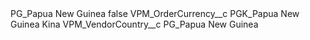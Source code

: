 <?xml version="1.0" encoding="UTF-8"?>
<CustomMetadata xmlns="http://soap.sforce.com/2006/04/metadata" xmlns:xsi="http://www.w3.org/2001/XMLSchema-instance" xmlns:xsd="http://www.w3.org/2001/XMLSchema">
    <label>PG_Papua New Guinea</label>
    <protected>false</protected>
    <values>
        <field>VPM_OrderCurrency__c</field>
        <value xsi:type="xsd:string">PGK_Papua New Guinea Kina</value>
    </values>
    <values>
        <field>VPM_VendorCountry__c</field>
        <value xsi:type="xsd:string">PG_Papua New Guinea</value>
    </values>
</CustomMetadata>
